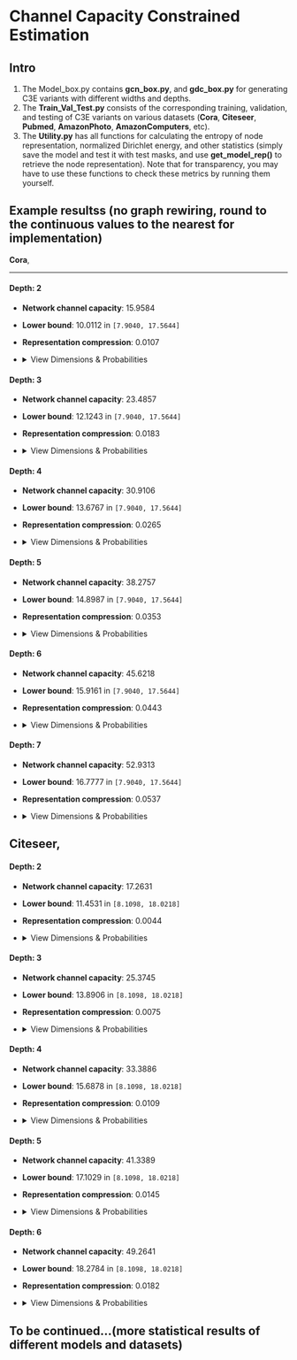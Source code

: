 # Channel Capacity Constrained Estimation

## Intro
1. The Model_box.py contains **gcn_box.py**, and **gdc_box.py** for generating C3E variants with different widths and depths.
2. The **Train_Val_Test.py** consists of the corresponding training, validation, and testing of C3E variants on various datasets (**Cora**, **Citeseer**, **Pubmed**, **AmazonPhoto**, **AmazonComputers**, etc).
3. The **Utility.py** has all functions for calculating the entropy of node representation, normalized Dirichlet energy, and other statistics (simply save the model and test it with test masks, and use **get_model_rep()** to retrieve the node representation). Note that for transparency, you may have to use these functions to check these metrics by running them yourself. 

## Example resultss (**no graph rewiring, round to the continuous values to the nearest for implementation**)

**Cora**,

---

#### Depth: 2
* **Network channel capacity**: 15.9584
* **Lower bound**: 10.0112 in `[7.9040, 17.5644]`
* **Representation compression**: 0.0107
* <details>
    <summary>View Dimensions & Probabilities</summary>

    * **Hidden dimensions**: `[1983.0742, 1123.0810]`
    * **Rounded hidden dims**: `[1983, 1123]`
    * **Dropout probabilities**: `[0.5805, 0.3616]`
    </details>



#### Depth: 3
* **Network channel capacity**: 23.4857
* **Lower bound**: 12.1243 in `[7.9040, 17.5644]`
* **Representation compression**: 0.0183
* <details>
    <summary>View Dimensions & Probabilities</summary>

    * **Hidden dimensions**: `[1983.0862, 1274.8117, 830.9384]`
    * **Rounded hidden dims**: `[1983, 1275, 831]`
    * **Dropout probabilities**: `[0.5805, 0.3913, 0.3946]`
    </details>


#### Depth: 4
* **Network channel capacity**: 30.9106
* **Lower bound**: 13.6767 in `[7.9040, 17.5644]`
* **Representation compression**: 0.0265
* <details>
    <summary>View Dimensions & Probabilities</summary>

    * **Hidden dimensions**: `[1983.0882, 1274.7815, 1038.7230, 701.8598]`
    * **Rounded hidden dims**: `[1983, 1275, 1039, 702]`
    * **Dropout probabilities**: `[0.5805, 0.3913, 0.4490, 0.4032]`
    </details>



#### Depth: 5
* **Network channel capacity**: 38.2757
* **Lower bound**: 14.8987 in `[7.9040, 17.5644]`
* **Representation compression**: 0.0353
* <details>
    <summary>View Dimensions & Probabilities</summary>

    * **Hidden dimensions**: `[1983.0854, 1271.3599, 1053.2914, 911.4606, 619.8425]`
    * **Rounded hidden dims**: `[1983, 1271, 1053, 911, 620]`
    * **Dropout probabilities**: `[0.5805, 0.3907, 0.4531, 0.4639, 0.4048]`
    </details>



#### Depth: 6
* **Network channel capacity**: 45.6218
* **Lower bound**: 15.9161 in `[7.9040, 17.5644]`
* **Representation compression**: 0.0443
* <details>
    <summary>View Dimensions & Probabilities</summary>

    * **Hidden dimensions**: `[1983.0882, 1277.7392, 1067.4793, 941.0846, 843.7655, 558.0908]`
    * **Rounded hidden dims**: `[1983, 1278, 1067, 941, 844, 558]`
    * **Dropout probabilities**: `[0.5805, 0.3918, 0.4552, 0.4685, 0.4727, 0.3981]`
    </details>


#### Depth: 7
* **Network channel capacity**: 52.9313
* **Lower bound**: 16.7777 in `[7.9040, 17.5644]`
* **Representation compression**: 0.0537
* <details>
    <summary>View Dimensions & Probabilities</summary>

    * **Hidden dimensions**: `[1983.0883, 1281.1045, 1072.7756, 949.0070, 865.8996, 790.9780, 511.0134]`
    * **Rounded hidden dims**: `[1983, 1281, 1073, 949, 866, 791, 511]`
    * **Dropout probabilities**: `[0.5805, 0.3925, 0.4557, 0.4694, 0.4771, 0.4774, 0.3925]`
    </details>



**Citeseer**,
---

#### Depth: 2
* **Network channel capacity**: 17.2631
* **Lower bound**: 11.4531 in `[8.1098, 18.0218]`
* **Representation compression**: 0.0044
* <details>
    <summary>View Dimensions & Probabilities</summary>

    * **Hidden dimensions**: `[5270.4205, 2912.4121]`
    * **Rounded hidden dims**: `[5270, 2912]`
    * **Dropout probabilities**: `[0.5873, 0.3559]`
    </details>



#### Depth: 3
* **Network channel capacity**: 25.3745
* **Lower bound**: 13.8906 in `[8.1098, 18.0218]`
* **Representation compression**: 0.0075
* <details>
    <summary>View Dimensions & Probabilities</summary>

    * **Hidden dimensions**: `[5270.4213, 3337.3608, 2178.5658]`
    * **Rounded hidden dims**: `[5270, 3337, 2179]`
    * **Dropout probabilities**: `[0.5873, 0.3877, 0.3950]`
    </details>



#### Depth: 4
* **Network channel capacity**: 33.3886
* **Lower bound**: 15.6878 in `[8.1098, 18.0218]`
* **Representation compression**: 0.0109
* <details>
    <summary>View Dimensions & Probabilities</summary>

    * **Hidden dimensions**: `[5270.4219, 3356.2480, 2732.2018, 1845.2651]`
    * **Rounded hidden dims**: `[5270, 3356, 2732, 1845]`
    * **Dropout probabilities**: `[0.5873, 0.3891, 0.4488, 0.4031]`
    </details>



#### Depth: 5
* **Network channel capacity**: 41.3389
* **Lower bound**: 17.1029 in `[8.1098, 18.0218]`
* **Representation compression**: 0.0145
* <details>
    <summary>View Dimensions & Probabilities</summary>

    * **Hidden dimensions**: `[5270.4284, 3345.8902, 2767.7160, 2394.2945, 1634.6767]`
    * **Rounded hidden dims**: `[5270, 3346, 2768, 2394, 1635]`
    * **Dropout probabilities**: `[0.5873, 0.3883, 0.4527, 0.4638, 0.4057]`
    </details>


#### Depth: 6
* **Network channel capacity**: 49.2641
* **Lower bound**: 18.2784 in `[8.1098, 18.0218]`
* **Representation compression**: 0.0182
* <details>
    <summary>View Dimensions & Probabilities</summary>

    * **Hidden dimensions**: `[5270.4177, 3358.8859, 2798.2368, 2462.5779, 2203.3201, 1476.9303]`
    * **Rounded hidden dims**: `[5270, 3359, 2798, 2463, 2203, 1477]`
    * **Dropout probabilities**: `[0.5873, 0.3892, 0.4545, 0.4681, 0.4722, 0.4013]`
    </details>
## To be continued...(more statistical results of different models and datasets)

